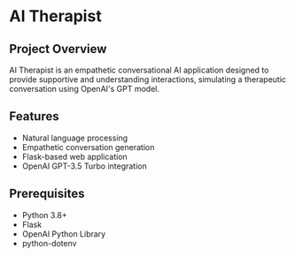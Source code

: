 # AI Therapist

## Project Overview
AI Therapist is an empathetic conversational AI application designed to provide supportive and understanding interactions, simulating a therapeutic conversation using OpenAI's GPT model.

## Features
- Natural language processing
- Empathetic conversation generation
- Flask-based web application
- OpenAI GPT-3.5 Turbo integration

## Prerequisites
- Python 3.8+
- Flask
- OpenAI Python Library
- python-dotenv
